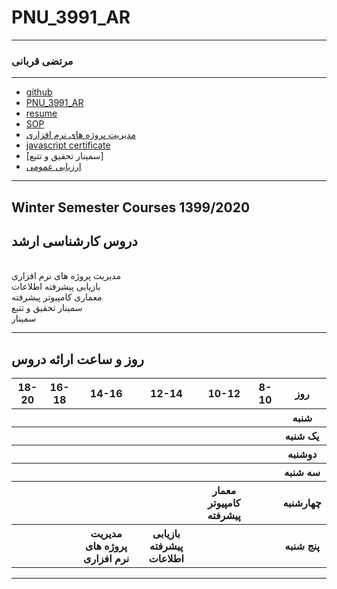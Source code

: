 # PNU_3991_AR
---------
### مرتضی قربانی
 
---
- [github](https://github.com/mortezaghorbani68)
- [PNU_3991_AR](https://github.com/mortezaghorbani68/PNU_3991_AR/tree/main/PNU_3991_AR)
- [resume](https://mortezaghorbani68.github.io/morteza-gh.github.io/)
- [SOP](https://mortezaghorbani68.github.io/SOP/)
- [مدیریت پروژه های نرم افزاری](https://github.com/mortezaghorbani68/PNU_3991_AR/tree/main/SoftwareProjectManagement)
- [javascript certificate](java.pdf)
- [سمینار تحقیق و تتبع]
- [ ارزیابی عمومی](https://github.com/mortezaghorbani68/PNU_3991_AR/tree/main/Generall)
------------------
## Winter Semester Courses 1399/2020

## دروس کارشناسی ارشد
<br>مدیریت پروژه های نرم افزاری
<br>بازیابی پیشرفته اطلاعات
<br>معماری کامپیوتر پیشرفته
<br>سمینار تحقیق و تتبع
<br>سمینار

--------------

## روز و ساعت ارائه دروس

<table style="width:100%">
  <tr>
    <th>18-20</th>
    <th>16-18</th>
    <th>14-16</th>
    <th>12-14</th>
    <th>10-12</th>
    <th>8-10</th>
    <th>روز</th>
  </tr>
  <tr>
    <th></th>
    <th></th>
    <th></th>
    <th></th>
    <th></th>
    <th></th>
    <th>شنبه</th>
  </tr>
   <tr>
    <th></th>
    <th></th>
    <th></th>
    <th></th>
    <th></th>
    <th></th>
    <th>یک شنبه</th>
  </tr>
   <tr>
     <th></th>
     <th></th>
     <th></th>
     <th></th>
     <th></th>
     <th></th>   
    <th>دوشنبه</th>
  </tr>
   <tr>
    <th></th>
    <th></th>
    <th></th>
    <th></th>
    <th></th>
    <th></th>
    <th>سه شنبه</th>
  </tr>
   <tr>
    <th></th>
    <th></th>
    <th></th>
    <th></th>
    <th>معمار کامپیوتر پیشرفته</th>
    <th></th>
    <th>چهارشنبه</th>
  </tr>
   <tr>
    <th></th>
    <th></th>
    <th>مدیریت پروژه های نرم افزاری</th>
    <th>بازیابی پیشرفته اطلاعات</th>
    <th></th>
    <th></th>
    <th>پنج شنبه</th>
  </tr>
</table>

--------------
